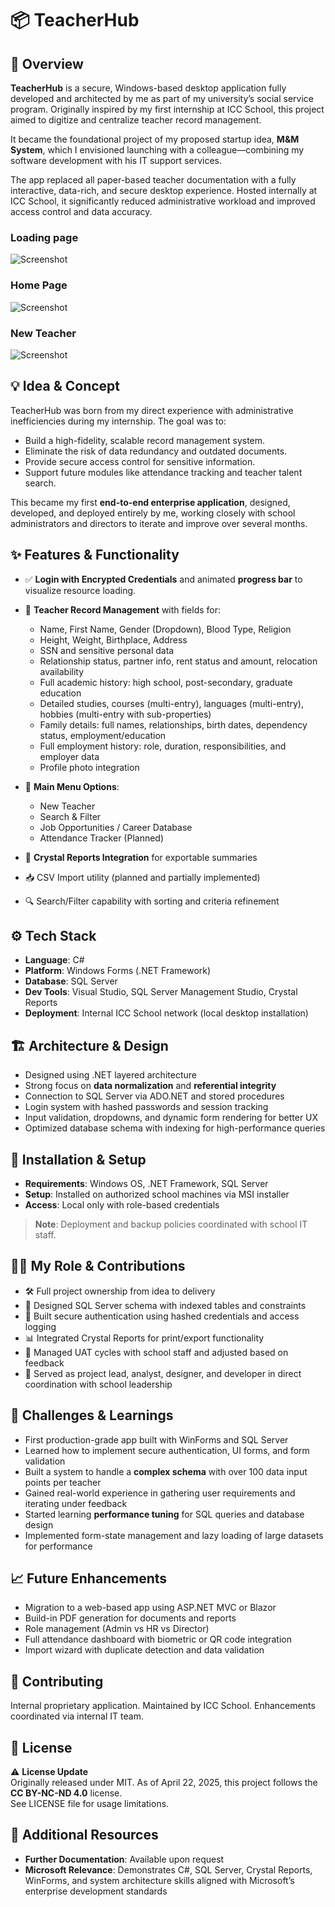 # 📦 TeacherHub

## 🧭 Overview
**TeacherHub** is a secure, Windows-based desktop application fully developed and architected by me as part of my university’s social service program. Originally inspired by my first internship at ICC School, this project aimed to digitize and centralize teacher record management. 

It became the foundational project of my proposed startup idea, **M&M System**, which I envisioned launching with a colleague—combining my software development with his IT support services.

The app replaced all paper-based teacher documentation with a fully interactive, data-rich, and secure desktop experience. Hosted internally at ICC School, it significantly reduced administrative workload and improved access control and data accuracy.

### Loading page
![Screenshot](./assets/2.png) <!-- Replace with your image path -->

### Home Page
![Screenshot](./assets/4.png) <!-- Replace with your image path -->

### New Teacher
![Screenshot](./assets/7.png) <!-- Replace with your image path -->

## 💡 Idea & Concept
TeacherHub was born from my direct experience with administrative inefficiencies during my internship. The goal was to:
- Build a high-fidelity, scalable record management system.
- Eliminate the risk of data redundancy and outdated documents.
- Provide secure access control for sensitive information.
- Support future modules like attendance tracking and teacher talent search.

This became my first **end-to-end enterprise application**, designed, developed, and deployed entirely by me, working closely with school administrators and directors to iterate and improve over several months.

## ✨ Features & Functionality
- ✅ **Login with Encrypted Credentials** and animated **progress bar** to visualize resource loading.
- 📁 **Teacher Record Management** with fields for:
  - Name, First Name, Gender (Dropdown), Blood Type, Religion
  - Height, Weight, Birthplace, Address
  - SSN and sensitive personal data
  - Relationship status, partner info, rent status and amount, relocation availability
  - Full academic history: high school, post-secondary, graduate education
  - Detailed studies, courses (multi-entry), languages (multi-entry), hobbies (multi-entry with sub-properties)
  - Family details: full names, relationships, birth dates, dependency status, employment/education
  - Full employment history: role, duration, responsibilities, and employer data
  - Profile photo integration

- 🧭 **Main Menu Options**:
  - New Teacher
  - Search & Filter
  - Job Opportunities / Career Database
  - Attendance Tracker (Planned)

- 📄 **Crystal Reports Integration** for exportable summaries
- 📥 CSV Import utility (planned and partially implemented)
- 🔍 Search/Filter capability with sorting and criteria refinement

## ⚙️ Tech Stack
- **Language**: C#
- **Platform**: Windows Forms (.NET Framework)
- **Database**: SQL Server
- **Dev Tools**: Visual Studio, SQL Server Management Studio, Crystal Reports
- **Deployment**: Internal ICC School network (local desktop installation)

## 🏗 Architecture & Design
- Designed using .NET layered architecture
- Strong focus on **data normalization** and **referential integrity**
- Connection to SQL Server via ADO.NET and stored procedures
- Login system with hashed passwords and session tracking
- Input validation, dropdowns, and dynamic form rendering for better UX
- Optimized database schema with indexing for high-performance queries

## 🚀 Installation & Setup
- **Requirements**: Windows OS, .NET Framework, SQL Server
- **Setup**: Installed on authorized school machines via MSI installer
- **Access**: Local only with role-based credentials

> **Note**: Deployment and backup policies coordinated with school IT staff.

## 🧑‍💻 My Role & Contributions
- 🛠 Full project ownership from idea to delivery
- 🧱 Designed SQL Server schema with indexed tables and constraints
- 🔐 Built secure authentication using hashed credentials and access logging
- 📊 Integrated Crystal Reports for print/export functionality
- 🧪 Managed UAT cycles with school staff and adjusted based on feedback
- 🤝 Served as project lead, analyst, designer, and developer in direct coordination with school leadership

## 🧗 Challenges & Learnings
- First production-grade app built with WinForms and SQL Server
- Learned how to implement secure authentication, UI forms, and form validation
- Built a system to handle a **complex schema** with over 100 data input points per teacher
- Gained real-world experience in gathering user requirements and iterating under feedback
- Started learning **performance tuning** for SQL queries and database design
- Implemented form-state management and lazy loading of large datasets for performance

## 📈 Future Enhancements
- Migration to a web-based app using ASP.NET MVC or Blazor
- Build-in PDF generation for documents and reports
- Role management (Admin vs HR vs Director)
- Full attendance dashboard with biometric or QR code integration
- Import wizard with duplicate detection and data validation

## 🤝 Contributing
Internal proprietary application. Maintained by ICC School. Enhancements coordinated via internal IT team.

## 🪪 License
⚠️ **License Update**  
Originally released under MIT. As of April 22, 2025, this project follows the **CC BY-NC-ND 4.0** license.  
See LICENSE file for usage limitations.

## 🔗 Additional Resources
- **Further Documentation**: Available upon request
- **Microsoft Relevance**: Demonstrates C#, SQL Server, Crystal Reports, WinForms, and system architecture skills aligned with Microsoft’s enterprise development standards
